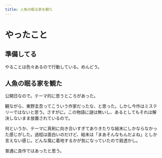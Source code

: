 ```yaml
---
title: 人魚の眠る家を観た
---
```


# やったこと

## 準備してる

やることは色々あるので行動している。めんどう。

## 人魚の眠る家を観た

公開日なので。テーマ的に思うところがあった。

観ながら、東野圭吾ってこういう作家だったな、と思った。しかし今作はミステリーではないと思う。さすがに。この物語に謎は無いし、あるとしてもそれは解決しないまま放置されているので。

何というか、テーマに真剣に向き合いすぎてありきたりな結末にしかならなかった感じがした。過程は面白いのだけど、結末は「まあそんなもんだよね」としか言えない感じ。どんな風に着地するかが気になっていたので肩透かし。

普通に良作ではあったと思う。
